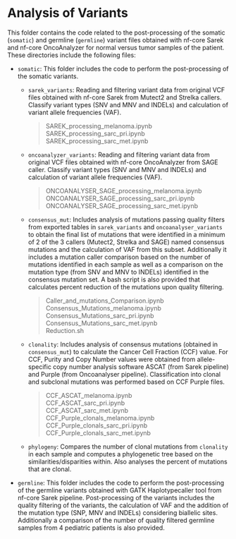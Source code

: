 # Analysis of Variants

This folder contains the code related to the post-processing of the somatic (`somatic`) and germline (`germline`) variant files obtained with nf-core Sarek and nf-core OncoAnalyzer for normal versus tumor samples of the patient. These directories include the following files:

- `somatic`: This folder includes the code to perform the post-processing of the somatic variants.
  
  - `sarek_variants`: Reading and filtering variant data from original VCF files obtained with nf-core Sarek from Mutect2 and Strelka callers. Classify variant types (SNV and MNV and INDELs) and calculation of variant allele frequencies (VAF).
    
    > SAREK_processing_melanoma.ipynb <br>
    > SAREK_processing_sarc_pri.ipynb <br>
    > SAREK_processing_sarc_met.ipynb <br>
    
  - `oncoanalyzer_variants`: Reading and filtering variant data from original VCF files obtained with nf-core OncoAnalyzer from SAGE caller. Classify variant types (SNV and MNV and INDELs) and calculation of variant allele frequencies (VAF).

    > ONCOANALYSER_SAGE_processing_melanoma.ipynb <br>
    > ONCOANALYSER_SAGE_processing_sarc_pri.ipynb <br>
    > ONCOANALYSER_SAGE_processing_sarc_met.ipynb <br>
    
  - `consensus_mut`: Includes analysis of mutations passing quality filters from exported tables in `sarek_variants` and `oncoanalyser_variants` to obtain the final list of mutations that were identified in a minimum of 2 of the 3 callers (Mutect2, Strelka and SAGE) named consensus mutations and the calculation of VAF from this subset. Additionally it includes a mutation caller comparison based on the number of mutations identified in each sample as well as a comparison on the mutation type (from SNV and MNV to INDELs) identified in the consensus mutation set. A bash script is also provided that calculates percent reduction of the mutations upon quality filtering.
 
    > Caller_and_mutations_Comparison.ipynb <br>
    > Consensus_Mutations_melanoma.ipynb <br>
    > Consensus_Mutations_sarc_pri.ipynb <br>
    > Consensus_Mutations_sarc_met.ipynb <br>
    > Reduction.sh <br>
    
  - `clonality`: Includes analysis of consensus mutations (obtained in `consensus_mut`) to calculate the Cancer Cell Fraction (CCF) value. For CCF, Purity and Copy Number values were obtained from allele-specific copy number analysis software ASCAT (from Sarek pipeline) and Purple (from Oncoanalyser pipeline). Classification into clonal and subclonal mutations was performed based on CCF Purple files.
 
    > CCF_ASCAT_melanoma.ipynb <br>
    > CCF_ASCAT_sarc_pri.ipynb <br>
    > CCF_ASCAT_sarc_met.ipynb <br>
    > CCF_Purple_clonals_melanoma.ipynb <br>
    > CCF_Purple_clonals_sarc_pri.ipynb <br>
    > CCF_Purple_clonals_sarc_met.ipynb <br>
    
  - `phylogeny`: Compares the number of clonal mutations from `clonality` in each sample and computes a phylogenetic tree based on the similarities/disparities within. Also analyses the percent of mutations that are clonal.

- `germline`: This folder includes the code to perform the post-processing of the germline variants obtained with GATK Haplotypecaller tool from nf-core Sarek pipeline. Post-processing of the variants includes the quality filtering of the variants, the calculation of VAF and the addition of the mutation type (SNP, MNV and INDELs) considering biallelic sites. Additionally a comparison of the number of quality filtered germline samples from 4 pediatric patients is also provided.
